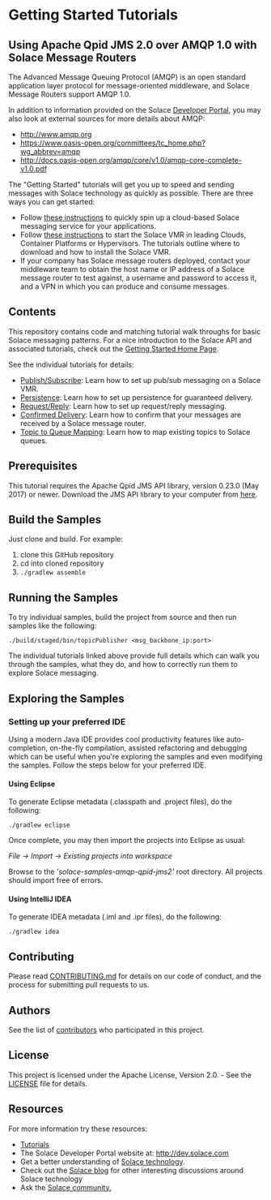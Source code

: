 # Getting Started Tutorials

## Using Apache Qpid JMS 2.0 over AMQP 1.0 with Solace Message Routers

The Advanced Message Queuing Protocol (AMQP) is an open standard application layer protocol for message-oriented middleware, and Solace Message Routers support AMQP 1.0.

In addition to information provided on the Solace [Developer Portal](https://docs.solace.com/Open-APIs-Protocols/AMQP/Using-AMQP.htm), you may also look at external sources for more details about AMQP:

 - http://www.amqp.org
 - https://www.oasis-open.org/committees/tc_home.php?wg_abbrev=amqp
 - http://docs.oasis-open.org/amqp/core/v1.0/amqp-core-complete-v1.0.pdf

The "Getting Started" tutorials will get you up to speed and sending messages with Solace technology as quickly as possible. There are three ways you can get started:

- Follow [these instructions](https://cloud.solace.com/learn/group_getting_started/ggs_signup.html) to quickly spin up a cloud-based Solace messaging service for your applications.
- Follow [these instructions](https://docs.solace.com/Solace-SW-Broker-Set-Up/Setting-Up-SW-Brokers.htm) to start the Solace VMR in leading Clouds, Container Platforms or Hypervisors. The tutorials outline where to download and how to install the Solace VMR.
- If your company has Solace message routers deployed, contact your middleware team to obtain the host name or IP address of a Solace message router to test against, a username and password to access it, and a VPN in which you can produce and consume messages.

## Contents

This repository contains code and matching tutorial walk throughs for basic Solace messaging patterns. For a nice introduction to the Solace API and associated tutorials, check out the [Getting Started Home Page](https://dev.solace.com/samples/solace-samples-amqp-qpid-jms2/).

See the individual tutorials for details:

- [Publish/Subscribe](https://dev.solace.com/samples/solace-samples-amqp-qpid-jms2/publish-subscribe): Learn how to set up pub/sub messaging on a Solace VMR.
- [Persistence](https://dev.solace.com/samples/solace-samples-amqp-qpid-jms2/persistence-with-queues): Learn how to set up persistence for guaranteed delivery.
- [Request/Reply](https://dev.solace.com/samples/solace-samples-amqp-qpid-jms2/request-reply): Learn how to set up request/reply messaging.
- [Confirmed Delivery](https://dev.solace.com/samples/solace-samples-amqp-qpid-jms2/confirmed-delivery): Learn how to confirm that your messages are received by a Solace message router.
- [Topic to Queue Mapping](https://dev.solace.com/samples/solace-samples-amqp-qpid-jms2/topic-to-queue-mapping): Learn how to map existing topics to Solace queues.

## Prerequisites

This tutorial requires the Apache Qpid JMS API library, version 0.23.0 (May 2017) or newer. Download the JMS API library to your computer from [here](https://qpid.apache.org/releases/).

## Build the Samples

Just clone and build. For example:

  1. clone this GitHub repository
  1. cd into cloned repository
  1. `./gradlew assemble`

## Running the Samples

To try individual samples, build the project from source and then run samples like the following:

    ./build/staged/bin/topicPublisher <msg_backbone_ip:port>

The individual tutorials linked above provide full details which can walk you through the samples, what they do, and how to correctly run them to explore Solace messaging.

## Exploring the Samples

### Setting up your preferred IDE

Using a modern Java IDE provides cool productivity features like auto-completion, on-the-fly compilation, assisted refactoring and debugging which can be useful when you're exploring the samples and even modifying the samples. Follow the steps below for your preferred IDE.

#### Using Eclipse

To generate Eclipse metadata (.classpath and .project files), do the following:

    ./gradlew eclipse

Once complete, you may then import the projects into Eclipse as usual:

 *File -> Import -> Existing projects into workspace*

Browse to the *'solace-samples-amqp-qpid-jms2'* root directory. All projects should import
free of errors.

#### Using IntelliJ IDEA

To generate IDEA metadata (.iml and .ipr files), do the following:

    ./gradlew idea

## Contributing

Please read [CONTRIBUTING.md](CONTRIBUTING.md) for details on our code of conduct, and the process for submitting pull requests to us.

## Authors

See the list of [contributors](https://github.com/SolaceSamples/solace-samples-amqp-qpid-jms2/contributors) who participated in this project.

## License

This project is licensed under the Apache License, Version 2.0. - See the [LICENSE](LICENSE) file for details.

## Resources

For more information try these resources:

- [Tutorials](https://tutorials.solace.dev/)
- The Solace Developer Portal website at: http://dev.solace.com
- Get a better understanding of [Solace technology](https://solace.com/products/tech/).
- Check out the [Solace blog](http://dev.solace.com/blog/) for other interesting discussions around Solace technology
- Ask the [Solace community.](https://solace.community)
